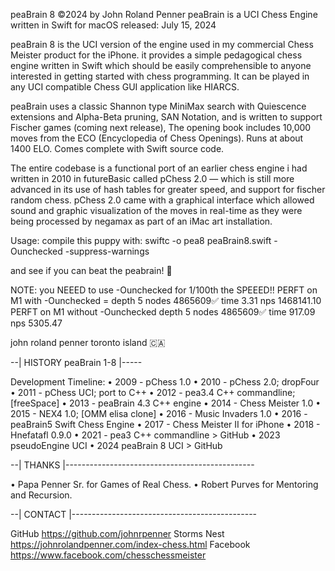 peaBrain 8 ©2024 by John Roland Penner
peaBrain is a UCI Chess Engine written in Swift for macOS
released: July 15, 2024

peaBrain 8 is the UCI version of the engine used in my commercial Chess Meister 
product for the iPhone. it provides a simple pedagogical chess engine written in 
Swift which should be easily comprehensible to anyone interested in getting 
started with chess programming. It can be played in any UCI compatible 
Chess GUI application like HIARCS. 

peaBrain uses a classic Shannon type MiniMax search with Quiescence extensions 
and Alpha-Beta pruning, SAN Notation, and is written to support Fischer games 
(coming next release), The opening book includes 10,000 moves from the ECO 
(Encyclopedia of Chess Openings). Runs at about 1400 ELO. Comes complete 
with Swift source code. 

The entire codebase is a functional port of an earlier chess engine 
i had written in 2010 in futureBasic called pChess 2.0 — which is still 
more advanced in its use of hash tables for greater speed, and support 
for fischer random chess. pChess 2.0 came with a graphical interface 
which allowed sound and graphic visualization of the moves in real-time 
as they were being processed by negamax as part of an iMac art installation. 

Usage: compile this puppy with: 
swiftc -o pea8 peaBrain8.swift -Ounchecked -suppress-warnings 

and see if you can beat the peabrain! 🤩 

NOTE: you NEEED to use -Ounchecked for 1/100th the SPEEED!! 
PERFT on M1 with -Ounchecked = depth 5 nodes 4865609✅ time 3.31 nps 1468141.10
PERFT on M1 without -Ounchecked depth 5 nodes 4865609✅ time 917.09 nps 5305.47

john roland penner
toronto island 🇨🇦 


--| HISTORY peaBrain 1-8 |-----

Development Timeline: 
• 2009 - pChess 1.0 
• 2010 - pChess 2.0; dropFour 
• 2011 - pChess UCI; port to C++ 
• 2012 - pea3.4 C++ commandline; [freeSpace] 
• 2013 - peaBrain 4.3 C++ engine 
• 2014 - Chess Meister 1.0 
• 2015 - NEX4 1.0; [OMM elisa clone] 
• 2016 - Music Invaders 1.0 
• 2016 - peaBrain5 Swift Chess Engine 
• 2017 - Chess Meister II for iPhone 
• 2018 - Hnefatafl 0.9.0 
• 2021 - pea3 C++ commandline > GitHub 
• 2023 pseudoEngine UCI 
• 2024 peaBrain 8 UCI > GitHub


--| THANKS |-----------------------------------------------

• Papa Penner Sr. for Games of Real Chess.
• Robert Purves for Mentoring and Recursion.


--| CONTACT |----------------------------------------------

GitHub https://github.com/johnrpenner
Storms Nest https://johnrolandpenner.com/index-chess.html
Facebook https://www.facebook.com/chesschessmeister
